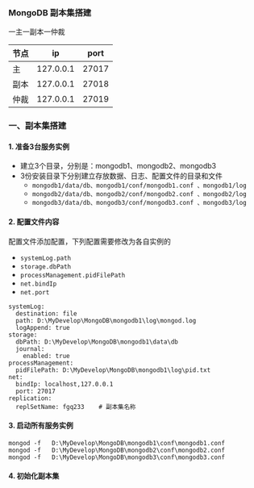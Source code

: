 ### MongoDB 副本集搭建
一主一副本一仲裁

| 节点    | ip        | port  |
| ------ | ----------| ----- |
| 主     | 127.0.0.1 | 27017 |
| 副本   | 127.0.0.1 | 27018 |
| 仲裁   | 127.0.0.1 | 27019 |


 
### 一、副本集搭建
#### 1. 准备3台服务实例
* 建立3个目录，分别是：mongodb1、mongodb2、mongodb3
* 3份安装目录下分别建立存放数据、日志、配置文件的目录和文件
    * `mongodb1/data/db、mongodb1/conf/mongodb1.conf 、mongodb1/log`
    * `mongodb2/data/db、mongodb2/conf/mongodb2.conf 、mongodb2/log `
    * `mongodb3/data/db、mongodb3/conf/mongodb3.conf 、mongodb3/log `

#### 2. 配置文件内容
配置文件添加配置，下列配置需要修改为各自实例的
* `systemLog.path`
* `storage.dbPath`
* `processManagement.pidFilePath`
* `net.bindIp`
* `net.port`

```
systemLog:
  destination: file                                     
  path: D:\MyDevelop\MongoDB\mongodb1\log\mongod.log    
  logAppend: true                        
storage:
  dbPath: D:\MyDevelop\MongoDB\mongodb1\data\db        
  journal:
    enabled: true                           
processManagement:
  pidFilePath: D:\MyDevelop\MongoDB\mongodb1\log\pid.txt  
net:
  bindIp: localhost,127.0.0.1           
  port: 27017  
replication:
  replSetName: fgq233    # 副本集名称
```

#### 3. 启动所有服务实例
```
mongod -f   D:\MyDevelop\MongoDB\mongodb1\conf\mongodb1.conf
mongod -f   D:\MyDevelop\MongoDB\mongodb2\conf\mongodb2.conf
mongod -f   D:\MyDevelop\MongoDB\mongodb3\conf\mongodb3.conf
```

#### 4. 初始化副本集